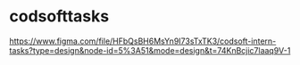 # codsofttasks
https://www.figma.com/file/HFbQsBH6MsYn9I73sTxTK3/codsoft-intern-tasks?type=design&node-id=5%3A51&mode=design&t=74KnBcjic7laaq9V-1
